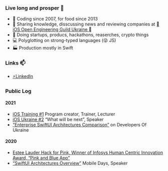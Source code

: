 ### Live long and prosper 🖖

- 🔭 Coding since 2007, for food since 2013 
- 🌱 Sharing knowledge, disscussing news and reviewing companies at [ iOS Open Engineering Guild Ukraine ](https://t.me/ios_guild_ukraine)
- 👯 Doing startups, producs, hackathons, reaserches, crypto things
- 💻 Polyglotting on strong-typed languages (😜 JS)
- 🏭 Production mostly in Swift

### Links 📫
- [⚡LinkedIn](https://www.linkedin.com/in/illia-kucheriavyi-8ba1a0148/)

### Public Log

#### 2021
- [iOS Training #1](https://www.linkedin.com/posts/illia-kucheriavyi-8ba1a0148_ios-training-sdk-activity-6820982881779806208-9Xnf) Program creator, Trainer, Lecturer
- [iOS Ukraine #2](https://2event.com/events/1863065#/) “What will be next”, Speaker
-	[“Enterprise SwiftUI Architectures Comparison”](https://dou.ua/forums/topic/33101/) on Developers Of Ukraine

#### 2020
- [Estee Lauder Hack for Pink, Winner of Infosys Human Centric Innovation Award, “Pink and Blue App”](https://devpost.com/software/pink-blue-app)
- [“SwiftUI Architectures Overview”](https://youtu.be/PZDbqPme0GI) Mobile Days, Speaker 
